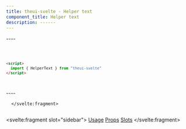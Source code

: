 ```yaml
---
title: theui-svelte - Helper text
component_title: Helper text
description: ------
---
```


<script lang="ts">
  import type { PageData } from "./$types";
  import DocContainer from "$lib/ui/doc/Container.svelte";
  import Head from "$lib/ui/doc/Head.svelte";
  import Block from "$lib/ui/doc/Block.svelte";
  import Code from "$lib/ui/doc/Code.svelte";
  import DataTable from "$lib/ui/doc/DataTable.svelte";
  import Example from "$lib/ui/doc/Example.svelte";
  import { HelperText } from "theui-svelte";
  import { processID } from "$lib";

  export let data: PageData;
</script>

<DocContainer>
  <Head title="HelperText" text="--" />
  <Block title="Setup">
    <p class="not-prose mb-4">----</p>
<Code title="Import">

```html
<script>
  import { HelperText } from "theui-svelte"
</script>
```
</Code>
  </Block>

  <Block title="Usage">
    <Example title="Basic Example">
      <p class="not-prose mb-2">----</p>
      <svelte:fragment slot="example">
        
      </svelte:fragment>
<div slot="code">

```html

```
</div>
    </Example>
  </Block>

  <Block title="Props">
    <DataTable data={data.component.props} hideText={true} mb=8 />
    <!-- <DataTable data={data.component.dynamicProps} type="slots" title="Dynamic Props" hideText={true} /> -->
  </Block>
  <!-- <Block title="Slots">
    <DataTable data={data.component.slots} type="slots"/>
  </Block> -->

  <svelte:fragment slot="sidebar">
    <a href="#usage">Usage</a>
    <!-- <a href={processID("Outlying Collapse")}>Outlying Collapse</a> -->
    <a href="#props">Props</a>
    <a href="#slots">Slots</a>
  </svelte:fragment>

</DocContainer>